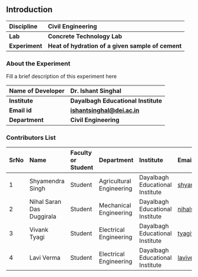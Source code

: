 ## Introduction


<b>Discipline | <b>Civil Engineering
:--|:--|
<b> Lab | <b> Concrete Technology Lab
<b> Experiment|     <b> Heat of hydration of a given sample of cement

### About the Experiment 

Fill a brief description of this experiment here

<b>Name of Developer | <b> Dr. Ishant Singhal
:--|:--|
<b> Institute | <b> Dayalbagh Educational Institute 
<b> Email id|     <b>  ishantsinghal@dei.ac.in
<b> Department |  <b> Civil Engineering 

### Contributors List

SrNo | Name | Faculty or Student | Department| Institute | Email id
:--|:--|:--|:--|:--|:--|
1 | Shyamendra Singh | Student | Agricultural Engineering | Dayalbagh Educational Institute  | shyamendra.me@gmail.com
2 | Nihal Saran Das Duggirala | Student | Mechanical Engineering | Dayalbagh Educational Institute | nihalsarandasd@gmail.com
3 | Vivank Tyagi | Student | Electrical Engineering | Dayalbagh Educational Institute | tyagivivank1@gmail.com
4 | Lavi Verma | Student | Electrical Engineering | Dayalbagh Educational Institute | laviverma2601@gmail.com

